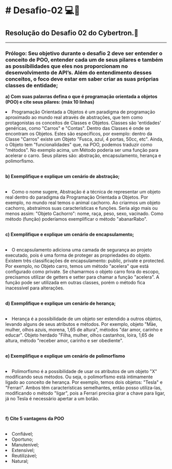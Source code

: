 <h1># Desafio-02 💻📘</h1>
<h2>Resolução do Desafio 02 do Cybertron.🤖</h2>


____________________________________________________________
<h3><b>Prólogo: Seu objetivo durante o desafio 2 deve ser entender o conceito de POO, entender cada um de seus pilares e também as possibilidades que eles nos proporcionam no desenvolvimento de API’s. Além do entendimento desses conceitos, o foco deve estar em saber criar as suas próprias classes de entidade;</b></h3>

<p><b>a) Com suas palavras defina o que é programação orientada a objetos (POO) e cite seus pilares: (máx 10 linhas)</b></p>

<li>Programação Orientada a Objetos é um paradigma de programação aproximado ao mundo real através de abstrações, que tem como protagonistas os conceitos de Classes e Objetos. Classes são 'entidades' genéricas, como "Carros" e "Contas". Dentro das Classes é onde se encontram os Objetos. Estes são específicos, por exemplo: dentro da Classe "Carros" existe um Objeto "Fusca, azul, 4 portas, 50cc, etc". Ainda, o Objeto tem "funcionalidades" que, na POO, podemos traduzir como "métodos". No exemplo acima, um Método poderia ser uma função para acelerar o carro. Seus pilares são: abstração, encapsulamento, herança e polimorfismo.</li><br>

<p><b>b) Exemplifique e explique um cenário de abstração;</b></p><br>
 
<li>Como o nome sugere, Abstração é a técnica de representar um objeto real dentro do paradigma da Programação Orientada a Objetos. Por exemplo, no mundo real temos o animal cachorro. Ao criarmos um objeto cachorro, abstraímos suas características e funções. Seria algo mais ou menos assim: "Objeto Cachorro": nome, raça, peso, sexo, vacinado. Como método (função) poderíamos exemplificar o método "abanarRabo".</li><br>

<p><b>c) Exemplifique e explique um cenário de encapsulamento;</b></p><br>
 
<li>O encapsulamento adiciona uma camada de segurança ao projeto executado, pois é uma forma de proteger as propriedades do objeto. Existem três classificações de encapsulamento: public, private e protected. Por exemplo, no Objeto carro, temos um método "acelera" que está configurado como private. Se chamarmos o objeto carro fora do escopo, precisamos utilizar de getters e setter para chamar a função "acelera". A função pode ser utilizada em outras classes, porém o método fica inacessível para alterações.</li><br>

<p><b>d) Exemplifique e explique um cenário de herança;</b></p><br>
 
<li>Herança é a possibilidade de um objeto ser estendido a outros objetos, levando alguns de seus atributos e métodos. Por exemplo, objeto "Mãe, mulher, olhos azuis, morena, 1,65 de altura", métodos "dar amor, carinho e educar". Objeto herdado "Filha, mulher, olhos castanhos, loira, 1,65 de altura, método "receber amor, carinho e ser obediente".</li><br>

<p><b>e) Exemplifique e explique um cenário de polimorfismo</b></p><br>
 
<li>Polimorfismo é a possibilidade de usar os atributos de um objeto "X" modificando seus métodos. Ou seja, o polimorfismo está intimamente ligado ao conceito de herança. Por exemplo, temos dois objetos: "Tesla" e "Ferrari". Ambos têm características semelhantes, então posso utiliza-las, modificando o método "ligar", pois a Ferrari precisa girar a chave para ligar, já no Tesla é necessário apertar a um botão.</li></p><br>

<p><b>f) Cite 5 vantagens da POO</b></p><br>

<li>Confiável;</li>
<li>Oportuno;</li>
<li>Manutenível;</li>
<li>Extensível;</li>
<li>Reutilizável;</li>
<li>Natural;</li>



